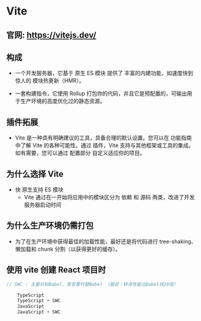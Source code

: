 # Vite

## 官网: https://vitejs.dev/

## 构成
- 一个开发服务器，它基于 原生 ES 模块 提供了 丰富的内建功能，如速度快到惊人的 模块热更新（HMR）。

- 一套构建指令，它使用 Rollup 打包你的代码，并且它是预配置的，可输出用于生产环境的高度优化过的静态资源。

## 插件拓展
- Vite 是一种具有明确建议的工具，具备合理的默认设置。您可以在 功能指南 中了解 Vite 的各种可能性。通过 插件，Vite 支持与其他框架或工具的集成。如有需要，您可以通过 配置部分 自定义适应你的项目。

## 为什么选择 Vite
- 快 原生支持 ES 模块
    - Vite 通过在一开始将应用中的模块区分为 依赖 和 源码 两类，改进了开发服务器启动时间

## 为什么生产环境仍需打包

- 为了在生产环境中获得最佳的加载性能，最好还是将代码进行 tree-shaking、懒加载和 chunk 分割（以获得更好的缓存）。

## 使用 vite 创建 React 项目时
```js
// SWC : 主要对标Babel，誓言要代替Babel （据说：转译性能比Babel快20倍）

    TypeScript
    TypeScript + SWC
    JavaScript
    JavaScript + SWC

```
